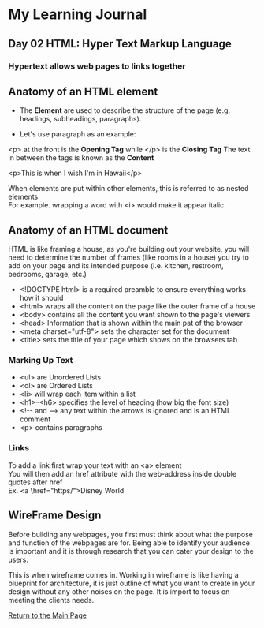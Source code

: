 # My Learning Journal

## Day 02 HTML: Hyper Text Markup Language

### Hypertext allows web pages to links together


## Anatomy of an HTML element

- The  **Element** are used to describe the structure of the page (e.g. headings, subheadings, paragraphs).

- Let's use paragraph as an example:  

\<p> at the front is the **Opening Tag** while \</p> is the **Closing Tag**
The text in between the tags is known as the **Content**

\<p>This is when I wish I'm in Hawaii\</p>

When elements are put within other elements, this is referred to as nested elements  
For example. wrapping a word with \<i> would make it appear italic.

## Anatomy of an HTML document
 
HTML is like framing a house, as you're building out your website, you will need to determine the number of frames (like rooms in a house) you try to add on your page and its intended purpose  (i.e. kitchen, restroom, bedrooms, garage, etc.)

- \<!DOCTYPE html> is a required preamble to ensure everything works how it should
- \<html></html> wraps all the content on the page like the outer frame of a house
- \<body></body> contains all the content you want shown to the page's viewers
- \<head></head> Information that is shown within the main pat of the browser
- \<meta charset="utf-8"> sets the character set for the document
- \<title></title> sets the title of your page which shows on the browsers tab

### Marking Up Text

- \<ul> are Unordered Lists 
- \<ol> are Ordered Lists
- \<li> will wrap each item within a list
- \<h1>–\<h6> specifies the level of heading (how big the font size)
- \<!-- and --> any text within the arrows is ignored and is an HTML comment
- \<p> contains paragraphs


### Links

To add a link first wrap your text with an \<a> element  
You will then add an href attribute with the web-address inside double quotes after href  
Ex. \<a \href="https/">Disney World</a>

## WireFrame Design

Before building any webpages, you first must think about what the purpose and function of the webpages are for. 
Being able to identify your audience is important and it is through research that you can cater your design to the users.

This is when wireframe comes in. Working in wireframe is like having a blueprint for architecture, it is just outline of what you want to create in your design without any other noises on the page. It is import to focus on meeting the clients needs. 

[Return to the Main Page](https://kenney-yang.github.io/reading-notes/)
